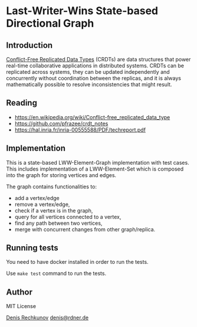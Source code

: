 # Last-Writer-Wins State-based Directional Graph

## Introduction

[Conflict-Free Replicated Data Types](https://en.wikipedia.org/wiki/Conflict-free_replicated_data_type) (CRDTs) are data structures that power real-time collaborative applications in distributed systems. CRDTs can be replicated across systems, they can be updated independently and concurrently without coordination between the replicas, and it is always mathematically possible to resolve inconsistencies that might result.

## Reading

* https://en.wikipedia.org/wiki/Conflict-free_replicated_data_type
* https://github.com/pfrazee/crdt_notes
* https://hal.inria.fr/inria-00555588/PDF/techreport.pdf

## Implementation

This is a state-based LWW-Element-Graph implementation with test cases.
This includes implementation of a LWW-Element-Set which is composed into the graph for storing vertices and edges.

The graph contains functionalities to:
* add a vertex/edge
* remove a vertex/edge,
* check if a vertex is in the graph,
* query for all vertices connected to a vertex,
* find any path between two vertices,
* merge with concurrent changes from other graph/replica.

## Running tests

You need to have docker installed in order to run the tests.

Use `make test` command to run the tests.

## Author

MIT License

[Denis Rechkunov](https://rdner.de) denis@rdner.de
